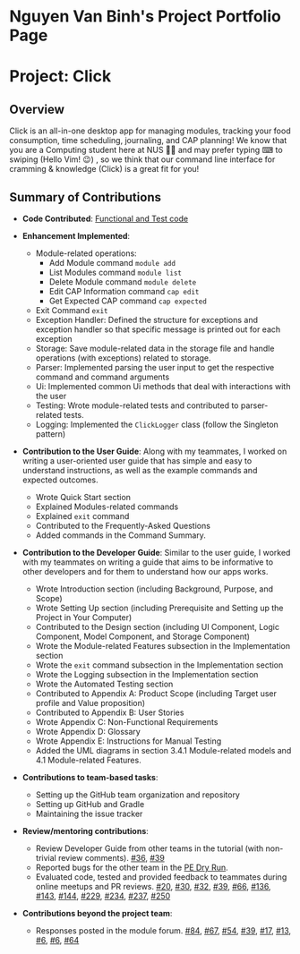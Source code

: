 # Nguyen Van Binh's Project Portfolio Page

# Project: Click

## Overview

Click is an all-in-one desktop app for managing modules, tracking your food consumption, time scheduling, journaling, and CAP planning!
We know that you are a Computing student here at NUS 👨‍🎓 and may prefer typing ⌨ to swiping (Hello Vim! 😉)
, so we think that our command line interface for cramming & knowledge (Click) is a great fit for you!

## Summary of Contributions


+ **Code Contributed**: [Functional and Test code](https://nus-cs2113-ay2122s1.github.io/tp-dashboard/?search=nvbinh&sort=groupTitle&sortWithin=title&timeframe=commit&mergegroup=&groupSelect=groupByRepos&breakdown=true&checkedFileTypes=docs~functional-code~test-code~other&since=2021-09-25&tabOpen=true&tabType=authorship&tabAuthor=nvbinh15&tabRepo=AY2122S1-CS2113T-T09-4%2Ftp%5Bmaster%5D&authorshipIsMergeGroup=false&authorshipFileTypes=docs~functional-code~test-code~other&authorshipIsBinaryFileTypeChecked=false)

+ **Enhancement Implemented**: 
  + Module-related operations:
      + Add Module command `module add`
      + List Modules command `module list`
      + Delete Module command `module delete`
      + Edit CAP Information command `cap edit`
      + Get Expected CAP command `cap expected`
  + Exit Command `exit`
  + Exception Handler: Defined the structure for exceptions and exception handler so that specific message is printed out for each exception
  + Storage: Save module-related data in the storage file and handle operations (with exceptions) related to storage.
  + Parser: Implemented parsing the user input to get the respective command and command arguments
  + Ui: Implemented common Ui methods that deal with interactions with the user
  + Testing: Wrote module-related tests and contributed to parser-related tests.
  + Logging: Implemented the `ClickLogger` class (follow the Singleton pattern)

  
+ **Contribution to the User Guide**: Along with my teammates, I worked on writing a user-oriented user guide that has simple and easy to understand instructions, as well as the example commands and expected outcomes.
  + Wrote Quick Start section
  + Explained Modules-related commands
  + Explained `exit` command
  + Contributed to the Frequently-Asked Questions
  + Added commands in the Command Summary.


+ **Contribution to the Developer Guide**: Similar to the user guide, I worked with my teammates on writing a guide that aims to be informative to other developers and for them to understand how our apps works.
  + Wrote Introduction section (including Background, Purpose, and Scope)
  + Wrote Setting Up section (including Prerequisite and Setting up the Project in Your Computer)
  + Contributed to the Design section (including UI Component, Logic Component, Model Component, and Storage Component)
  + Wrote the Module-related Features subsection in the Implementation section
  + Wrote the `exit` command subsection in the Implementation section
  + Wrote the Logging subsection in the Implementation section
  + Wrote the Automated Testing section
  + Contributed to Appendix A: Product Scope (including Target user profile and Value proposition)
  + Contributed to Appendix B: User Stories
  + Wrote Appendix C: Non-Functional Requirements
  + Wrote Appendix D: Glossary
  + Wrote Appendix E: Instructions for Manual Testing
  + Added the UML diagrams in section 3.4.1 Module-related models and 4.1 Module-related Features.


+ **Contributions to team-based tasks**:
  + Setting up the GitHub team organization and repository
  + Setting up GitHub and Gradle
  + Maintaining the issue tracker

  
+ **Review/mentoring contributions**:
  + Review Developer Guide from other teams in the tutorial (with non-trivial review comments). [#36](https://github.com/nus-cs2113-AY2122S1/tp/pull/36), [#39](https://github.com/nus-cs2113-AY2122S1/tp/pull/39)
  + Reported bugs for the other team in the [PE Dry Run](https://github.com/nvbinh15/ped/issues).
  + Evaluated code, tested and provided feedback to teammates during online meetups and PR reviews. [#20](https://github.com/AY2122S1-CS2113T-T09-4/tp/pull/20), [#30](https://github.com/AY2122S1-CS2113T-T09-4/tp/pull/30), [#32](https://github.com/AY2122S1-CS2113T-T09-4/tp/pull/32), [#39](https://github.com/AY2122S1-CS2113T-T09-4/tp/pull/39), [#66](https://github.com/AY2122S1-CS2113T-T09-4/tp/pull/66), [#136](https://github.com/AY2122S1-CS2113T-T09-4/tp/pull/136), [#143](https://github.com/AY2122S1-CS2113T-T09-4/tp/pull/143), [#144](https://github.com/AY2122S1-CS2113T-T09-4/tp/pull/144), [#229](https://github.com/AY2122S1-CS2113T-T09-4/tp/pull/229), [#234](https://github.com/AY2122S1-CS2113T-T09-4/tp/pull/234), [#237](https://github.com/AY2122S1-CS2113T-T09-4/tp/pull/237), [#250](https://github.com/AY2122S1-CS2113T-T09-4/tp/pull/250)


+ **Contributions beyond the project team**:
  + Responses posted in the module forum. [#84](https://github.com/nus-cs2113-AY2122S1/forum/issues/84#issuecomment-929917702), [#67](https://github.com/nus-cs2113-AY2122S1/forum/issues/67#issuecomment-917878295), [#54](https://github.com/nus-cs2113-AY2122S1/forum/issues/54#issuecomment-915016571), [#39](https://github.com/nus-cs2113-AY2122S1/forum/issues/39#issuecomment-907974603), [#17](https://github.com/nus-cs2113-AY2122S1/forum/issues/17#issuecomment-903249341), [#13](https://github.com/nus-cs2113-AY2122S1/forum/issues/13#issuecomment-903083234), [#6](https://github.com/nus-cs2113-AY2122S1/forum/issues/6#issuecomment-902085909), [#6](https://github.com/nus-cs2113-AY2122S1/forum/issues/6#issuecomment-900743403), [#64](https://github.com/nus-cs2113-AY2122S1/forum/issues/64)
